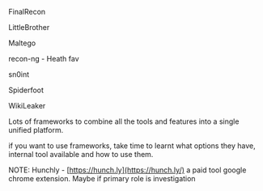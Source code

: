 
FinalRecon

LittleBrother

Maltego

recon-ng - Heath fav

sn0int

Spiderfoot

WikiLeaker

Lots of frameworks to combine all the tools and features into a  single unified platform.

if you want to use frameworks, take  time to learnt what options they have, internal tool available and how to use them.



NOTE:
Hunchly - [https://hunch.ly](https://hunch.ly/)
a paid tool
google chrome extension. 
Maybe if primary role is investigation


